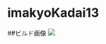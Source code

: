 # imakyoKadai13
##ビルド画像
![](https://user-images.githubusercontent.com/82946608/120926551-538faf00-c718-11eb-84a2-fcceed7aa658.png)
